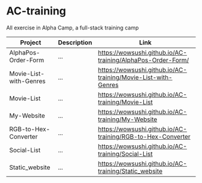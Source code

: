 # AC-training
All exercise in Alpha Camp, a full-stack training camp

Project                | Description | Link
------------           |-------------|------
AlphaPos-Order-Form    | ...         |https://wowsushi.github.io/AC-training/AlphaPos-Order-Form/
Movie-List-with-Genres |...          |https://wowsushi.github.io/AC-training/Movie-List-with-Genres
Movie-List             |...          |https://wowsushi.github.io/AC-training/Movie-List
My-Website             |...          |https://wowsushi.github.io/AC-training/My-Website
RGB-to-Hex-Converter   |...          |https://wowsushi.github.io/AC-training/RGB-to-Hex-Converter
Social-List            |...          |https://wowsushi.github.io/AC-training/Social-List
Static_website         |...          |https://wowsushi.github.io/AC-training/Static_website


